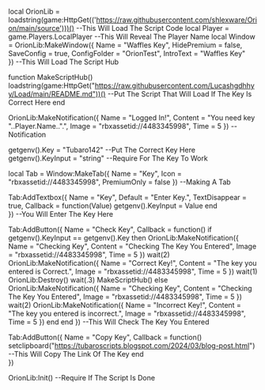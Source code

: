 local OrionLib = loadstring(game:HttpGet(('https://raw.githubusercontent.com/shlexware/Orion/main/source')))() --This Will Load The Script Code
local Player = game.Players.LocalPlayer --This Will Reveal The Player Name
  local Window = OrionLib:MakeWindow({
		Name = "Waffles Key",
		HidePremium = false,
		SaveConfig = true,
		ConfigFolder = "OrionTest",
        IntroText = "Waffles Key"       
}) --This Will Load The Script Hub

function MakeScriptHub()
        loadstring(game:HttpGet("https://raw.githubusercontent.com/Lucashgdhhyy/Load/main/README.md"))() --Put The Script That Will Load If The Key Is Correct Here
end

OrionLib:MakeNotification({
	Name = "Logged In!",
	Content = "You need key "..Player.Name..".",
	Image = "rbxassetid://4483345998",
	Time = 5
}) --Notification

getgenv().Key = "Tubaro142" --Put The Correct Key Here
getgenv().KeyInput = "string" --Require For The Key To Work

local Tab = Window:MakeTab({
	Name = "Key",
	Icon = "rbxassetid://4483345998",
	PremiumOnly = false
}) --Making A Tab

Tab:AddTextbox({
	Name = "Key",
	Default = "Enter Key.",
	TextDisappear = true,
	Callback = function(Value)
		getgenv().KeyInput = Value
	end	  
}) --You Will Enter The Key Here

Tab:AddButton({
    Name = "Check Key",
    Callback = function()
        if getgenv().KeyInput == getgenv().Key then
            OrionLib:MakeNotification({
                Name = "Checking Key",
                Content = "Checking The Key You Entered",
                Image = "rbxassetid://4483345998",
                Time = 5
            })
            wait(2)
            OrionLib:MakeNotification({
                Name = "Correct Key!",
                Content = "The key you entered is Correct.",
                Image = "rbxassetid://4483345998",
                Time = 5
            })
            wait(1)
            OrionLib:Destroy()
            wait(.3)
            MakeScriptHub()
        else
           OrionLib:MakeNotification({
                Name = "Checking Key",
                Content = "Checking The Key You Entered",
                Image = "rbxassetid://4483345998",
                Time = 5
            })
            wait(2)
            OrionLib:MakeNotification({
                Name = "Incorrect Key!",
                Content = "The key you entered is incorrect.",
                Image = "rbxassetid://4483345998",
                Time = 5
            })
        end
    end
}) --This Will Check The Key You Entered

Tab:AddButton({
	Name = "Copy Key",
	Callback = function()
      		setclipboard("https://tubaroscripts.blogspot.com/2024/03/blog-post.html") --This Will Copy The Link Of The Key
  	end    
}) 
    
OrionLib:Init() --Require If The Script Is Done
